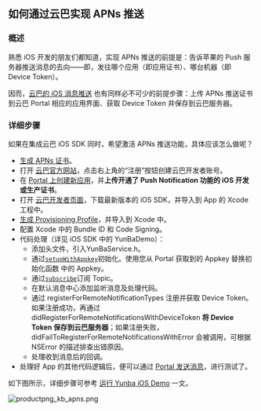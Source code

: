 ## 如何通过云巴实现 APNs 推送

### 概述
熟悉 iOS 开发的朋友们都知道，实现 APNs 推送的前提是：告诉苹果的 Push 服务器推送消息的去向——即，发往哪个应用（即应用证书）、哪台机器（即 Device Token）。

因而，[云巴的 iOS 消息推送](ios_kb_ios_push.md) 也有同样必不可少的前提步骤：上传 APNs 推送证书到云巴 Portal 相应的应用界面、获取 Device Token 并保存到云巴服务器。

### 详细步骤
如果在集成云巴 iOS SDK 同时，希望激活 APNs 推送功能，具体应该怎么做呢？

- [生成 APNs 证书](ios_kb_create_apns_certificate.md)。
- 打开 [云巴官方网站](https://yunba.io)，点击右上角的“注册”按钮创建云巴开发者账号。
- 在 [Portal 上创建新应用](product_kb_portal.md#如何在云巴-portal-上创建新应用)，并**上传开通了 Push Notification 功能的 iOS 开发或生产证书**。
- 打开 [云巴开发者页面](https://yunba.io/developers)，下载最新版本的 iOS SDK，并导入到 App 的 Xcode 工程中。
- [生成 Provisioning Profile](ios_kb_create_provisioning_profile.md)，并导入到 Xcode 中。
- 配置 Xcode 中的 Bundle ID 和 Code Signing。
- 代码处理（详见 iOS SDK 中的 YunBaDemo）：
  - 添加头文件，引入YunBaService.h。
  - 通过[`setupWithAppkey`](ios_sdk_api_manual.md#setup)初始化。使用您从 Portal 获取到的 Appkey 替换初始化函数  中的 Appkey。
  - 通过[`subscribe`](ios_sdk_api_manual.md#subscribe)订阅 Topic。
  - 在默认消息中心添加监听消息及处理代码。
  - 通过 registerForRemoteNotificationTypes 注册并获取 Device Token。如果注册成功，再通过 didRegisterForRemoteNotificationsWithDeviceToken **将 Device Token 保存到云巴服务器**；如果注册失败，didFailToRegisterForRemoteNotificationsWithError 会被调用，可根据 NSError 的描述排查出错原因。
  - 处理收到消息后的回调。
- 处理好 App 的其他代码逻辑后，便可以通过 [Portal 发送消息](product_kb_portal.md#利用云巴-portal-发布消息)，进行测试了。

如下图所示，详细步骤可参考 [运行 Yunba iOS Demo](ios_demo_quick_start.md) 一文。


![productpng_kb_apns.png](https://raw.githubusercontent.com/yunba/docs/master/image/productpng_kb_apns.png)
